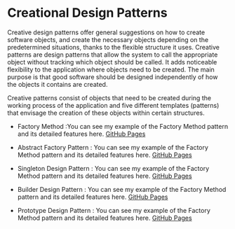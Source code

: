 # Creational Design Patterns

Creative design patterns offer general suggestions on how to create software objects, and create the necessary objects depending on the predetermined situations, thanks to the flexible structure it uses. Creative patterns are design patterns that allow the system to call the appropriate object without tracking which object should be called. It adds noticeable flexibility to the application where objects need to be created. The main purpose is that good software should be designed independently of how the objects it contains are created.

Creative patterns consist of objects that need to be created during the working process of the application and five different templates (patterns) that envisage the creation of these objects within certain structures.

- Factory Method :You can see my example of the Factory Method pattern and its detailed features here. [GitHub Pages](https://github.com/oguzhanKomcu/Design_Patterns/tree/master/Creational_Patterns/Factory_Method_Pattern)
 
- Abstract Factory Pattern : You can see my example of the Factory Method pattern and its detailed features here. [GitHub Pages](https://github.com/oguzhanKomcu/Design_Patterns/tree/master/Creational_Patterns/Abstract_Factory_Pattern1)
 
- Singleton Design Pattern : You can see my example of the Factory Method pattern and its detailed features here. [GitHub Pages](https://github.com/oguzhanKomcu/Design_Patterns/tree/master/Creational_Patterns/Singleton_Design_Pattern1)
 
- Builder Design Pattern : You can see my example of the Factory Method pattern and its detailed features here. [GitHub Pages](https://github.com/oguzhanKomcu/Design_Patterns/tree/master/Creational_Patterns/Builder_Pattern)
 
- Prototype Design Pattern : You can see my example of the Factory Method pattern and its detailed features here. [GitHub Pages](https://github.com/oguzhanKomcu/Design_Patterns/tree/master/Creational_Patterns/Prototype_Pattern1)
